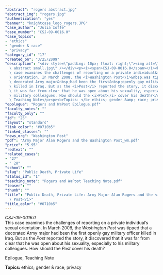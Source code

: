 ```yaml
---
"abstract": "rogers abstract.jpg"
"abstract_img": "rogers.jpg"
"authentication": "yes"
"banner": "knightcase_logo_rogers.JPG"
"case_author": "Julia Ioffe"
"case_number": "CSJ-09-0016.0"
"case_topics":
- "ethics"
- "gender & race"
- "privacy"
"category_id": "17"
"created_on": "3/25/2009"
"description": "<div style=\"padding: 10px; float: right;\"><img alt=\"\" src=\"/casestudy/files/photos/278/rogers\
  \ abstract small.jpg\" /></div><p><i><span>CSJ-09-0016.0</span></i><br /><span>This\
  \ case examines the challenges of reporting on a private individual&rsquo;s sexual\
  \ orientation. In March 2008, the <i>Washington Post</i>&nbsp;was tipped that a\
  \ decorated Army major&nbsp;had been the first&nbsp;openly gay military officer\
  \ killed in Iraq. But as the <i>Post</i> reported the story, it discovered that\
  \ it was far from clear that he was open about his sexuality, especially to his\
  \ military colleagues. How should the <i>Post</i> cover his death?</span></p><p>Epilogue,\
  \ Teaching Note</p><p><b>Topics: </b> ethics; gender &amp; race; privacy</p>"
"epologue": "Rogers and WaPost Epilogue.pdf"
"faculty_notes": ""
"faculty_only": ""
"id": "25"
"layout": "standard"
"link_color": "#0710b5"
"linked_classes": ""
"news_org": "Washington Post"
"pdf": "Army Major Alan Rogers and the Washington Post_wm.pdf"
"price": "5.95"
"redtext": ""
"related_cases":
- "27"
- " 28"
"school": ""
"slug": "Public Death, Private Life"
"status_id": "1"
"teaching_note": "Rogers and WaPost Teaching Note.pdf"
"teaser": ""
"thumb": ""
"title": "Public Death, Private Life: Army Major Alan Rogers and the <i> Washington\
  \ Post</i>"
"title_color": "#0710b5"
---
```

<div style="padding: 10px; float: right;"><img alt="" src="/casestudy/files/photos/278/rogers abstract small.jpg" /></div><p><i><span>CSJ-09-0016.0</span></i><br /><span>This case examines the challenges of reporting on a private individual&rsquo;s sexual orientation. In March 2008, the <i>Washington Post</i>&nbsp;was tipped that a decorated Army major&nbsp;had been the first&nbsp;openly gay military officer killed in Iraq. But as the <i>Post</i> reported the story, it discovered that it was far from clear that he was open about his sexuality, especially to his military colleagues. How should the <i>Post</i> cover his death?</span></p><p>Epilogue, Teaching Note</p><p><b>Topics: </b> ethics; gender &amp; race; privacy</p>
